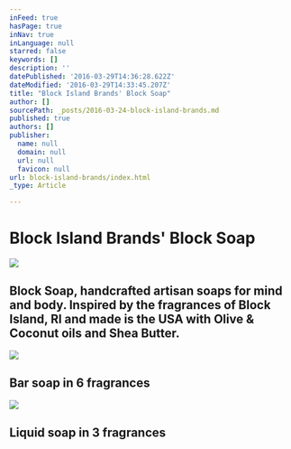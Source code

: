 ```yaml
---
inFeed: true
hasPage: true
inNav: true
inLanguage: null
starred: false
keywords: []
description: ''
datePublished: '2016-03-29T14:36:28.622Z'
dateModified: '2016-03-29T14:33:45.207Z'
title: "Block Island Brands' Block Soap"
author: []
sourcePath: _posts/2016-03-24-block-island-brands.md
published: true
authors: []
publisher:
  name: null
  domain: null
  url: null
  favicon: null
url: block-island-brands/index.html
_type: Article

---
```

# Block Island Brands' Block Soap
![](https://the-grid-user-content.s3-us-west-2.amazonaws.com/9d53f57c-97c3-4b4c-b88c-68a0ac7fd178.jpg)

## Block Soap, handcrafted artisan soaps for mind and body. Inspired by the fragrances of Block Island, RI and made is the USA with Olive & Coconut oils and Shea Butter.
![](https://the-grid-user-content.s3-us-west-2.amazonaws.com/44291915-69de-4cbf-909f-821244150849.jpg)

## Bar soap in 6 fragrances
![](https://the-grid-user-content.s3-us-west-2.amazonaws.com/c13d7a33-081e-430e-bbb9-23888113f691.jpg)

## Liquid soap in 3 fragrances